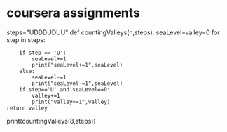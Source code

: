 # coursera assignments

steps="UDDDUDUU"
def countingValleys(n,steps):
    seaLevel=valley=0
    for step in steps:
       
        if step == 'U':
            seaLevel+=1
            print("seaLevel+=1",seaLevel)
        else:
            seaLevel-=1
            print("seaLevel-=1",seaLevel)
        if step=='U' and seaLevel==0:
            valley+=1
            print("valley+=1",valley)
    return valley

print(countingValleys(8,steps))
